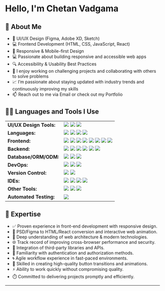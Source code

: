 # Hello, I'm Chetan Vadgama

## 🧠 About Me
- 🎨 UI/UX Design (Figma, Adobe XD, Sketch)
- 💻 Frontend Development (HTML, CSS, JavaScript, React)
- 📱 Responsive & Mobile-first Design
- 💻 Passionate about building responsive and accessible web apps
- 🔍 Accessibility & Usability Best Practices
- 🚀 I enjoy working on challenging projects and collaborating with others to solve problems
- 📈 I’m passionate about staying updated with industry trends and continuously improving my skills
- 📫 Reach out to me via Email or check out my Portfolio


## 👨‍💻 Languages and Tools I Use

<table>
  <tr>
    <td><b>UI/UX Design Tools:</b></td>
    <td>
      <img src="https://img.shields.io/badge/Figma-F24E1E?logo=figma&logoColor=white" />
      <img src="https://img.shields.io/badge/Adobe XD-FF61F6?logo=adobexd&logoColor=white" />
      <img src="https://img.shields.io/badge/Canva-00C4CC?logo=canva&logoColor=white" />
    </td>
  </tr>
  <tr>
    <td><b>Languages:</b></td>
    <td>
      <img src="https://img.shields.io/badge/JavaScript-F7DF1E?logo=javascript&logoColor=black" />
      <img src="https://img.shields.io/badge/TypeScript-3178C6?logo=typescript&logoColor=white" />
      <img src="https://img.shields.io/badge/Java-007396?logo=java&logoColor=white" />
      <img src="https://img.shields.io/badge/PHP-777BB4?logo=php&logoColor=white" />
    </td>
  </tr>
  <tr>
    <td><b>Frontend:</b></td>
    <td>
      <img src="https://img.shields.io/badge/React-61DAFB?logo=react&logoColor=black" />
      <img src="https://img.shields.io/badge/Next.js-000000?logo=nextdotjs&logoColor=white" />
      <img src="https://img.shields.io/badge/Tailwind CSS-06B6D4?logo=tailwindcss&logoColor=white" />
      <img src="https://img.shields.io/badge/Bootstrap-7952B3?logo=bootstrap&logoColor=white" />
      <img src="https://img.shields.io/badge/Material UI-007FFF?logo=mui&logoColor=white" />
      <img src="https://img.shields.io/badge/Redux-764ABC?logo=redux&logoColor=white" />
      <img src="https://img.shields.io/badge/HTML5-E34F26?logo=html5&logoColor=white" />
      <img src="https://img.shields.io/badge/CSS3-1572B6?logo=css3&logoColor=white" />
    </td>
  </tr>
  <tr>
    <td><b>Backend:</b></td>
    <td>
      <img src="https://img.shields.io/badge/Node.js-339933?logo=nodedotjs&logoColor=white" />
      <img src="https://img.shields.io/badge/Express.js-000000?logo=express&logoColor=white" />
      <img src="https://img.shields.io/badge/FastAPI-009688?logo=fastapi&logoColor=white" />
      <img src="https://img.shields.io/badge/Flask-000000?logo=flask&logoColor=white" />
      <img src="https://img.shields.io/badge/Django-092E20?logo=django&logoColor=white" />
      <img src="https://img.shields.io/badge/PHP-777BB4?logo=php&logoColor=white" />
    </td>
  </tr>
  
  <tr>
    <td><b>Database/ORM/ODM:</b></td>
    <td>
      <img src="https://img.shields.io/badge/MongoDB-47A248?logo=mongodb&logoColor=white" />
      <img src="https://img.shields.io/badge/PostgreSQL-4169E1?logo=postgresql&logoColor=white" />
      <img src="https://img.shields.io/badge/SQLite-003B57?logo=sqlite&logoColor=white" />
    </td>
  </tr>
  <tr>
    <td><b>DevOps:</b></td>
    <td>
      <img src="https://img.shields.io/badge/Docker-2496ED?logo=docker&logoColor=white" />
      <img src="https://img.shields.io/badge/Vercel-000000?logo=vercel&logoColor=white" />
      <img src="https://img.shields.io/badge/Render-46E3B7?logo=render&logoColor=black" />
    </td>
  </tr>
  <tr>
    <td><b>Version Control:</b></td>
    <td>
      <img src="https://img.shields.io/badge/Git-F05032?logo=git&logoColor=white" />
      <img src="https://img.shields.io/badge/GitHub-181717?logo=github&logoColor=white" />
    </td>
  </tr>
  <tr>
    <td><b>IDEs:</b></td>
    <td>
      <img src="https://img.shields.io/badge/VS Code-007ACC?logo=visualstudiocode&logoColor=white" />
      <img src="https://img.shields.io/badge/WebStorm-000000?logo=webstorm&logoColor=white" />
      <img src="https://img.shields.io/badge/Visual Studio-5C2D91?logo=visualstudio&logoColor=white" />
      <img src="https://img.shields.io/badge/Postman-FF6C37?logo=postman&logoColor=white" />
    </td>
  </tr>
  <tr>
    <td><b>Other Tools:</b></td>
    <td>
      <img src="https://img.shields.io/badge/WordPress-21759B?logo=wordpress&logoColor=white" />
      <img src="https://img.shields.io/badge/Firebase-FFCA28?logo=firebase&logoColor=black" />
      <img src="https://img.shields.io/badge/npm-CB3837?logo=npm&logoColor=white" />
    </td>
  </tr>
  <tr>
    <td><b>Automated Testing:</b></td>
    <td>
      <img src="https://img.shields.io/badge/Jest-C21325?logo=jest&logoColor=white" />
    </td>
  </tr>
</table>

## 🚀 Expertise

- ✅ Proven experience in front-end development with responsive design.
- 🎨 PSD/Figma to HTML/React conversion and interactive web animation.
- 🧠 Deep understanding of web architecture & modern technologies.
- 🌐 Track record of improving cross-browser performance and security.
- 🔌 Integration of third-party libraries and APIs.
- 🔐 Familiarity with authentication and authorization methods.
- 🌀 Agile workflow experience in fast-paced environments.
- 🎯 Skilled in creating high-quality button transitions and animations.
- ⚡ Ability to work quickly without compromising quality.
- ⏱️ Committed to delivering projects promptly and efficiently.

---

